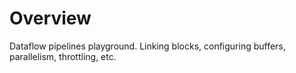 # Overview
Dataflow pipelines playground. Linking blocks, configuring buffers, parallelism, throttling, etc.
